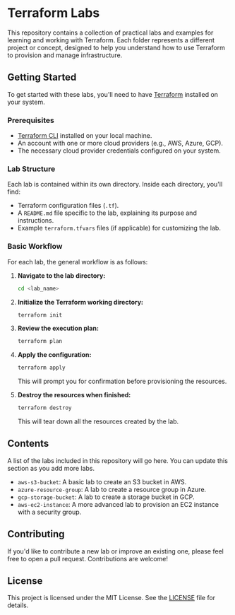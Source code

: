 # Terraform Labs

This repository contains a collection of practical labs and examples for learning and working with Terraform. Each folder represents a different project or concept, designed to help you understand how to use Terraform to provision and manage infrastructure.

## Getting Started

To get started with these labs, you'll need to have [Terraform](https://www.terraform.io/downloads.html) installed on your system.

### Prerequisites

- [Terraform CLI](https://www.terraform.io/downloads.html) installed on your local machine.
- An account with one or more cloud providers (e.g., AWS, Azure, GCP).
- The necessary cloud provider credentials configured on your system.

### Lab Structure

Each lab is contained within its own directory. Inside each directory, you'll find:

- Terraform configuration files (`.tf`).
- A `README.md` file specific to the lab, explaining its purpose and instructions.
- Example `terraform.tfvars` files (if applicable) for customizing the lab.

### Basic Workflow

For each lab, the general workflow is as follows:

1.  **Navigate to the lab directory:**
    ```bash
    cd <lab_name>
    ```

2.  **Initialize the Terraform working directory:**
    ```bash
    terraform init
    ```

3.  **Review the execution plan:**
    ```bash
    terraform plan
    ```

4.  **Apply the configuration:**
    ```bash
    terraform apply
    ```
    This will prompt you for confirmation before provisioning the resources.

5.  **Destroy the resources when finished:**
    ```bash
    terraform destroy
    ```
    This will tear down all the resources created by the lab.

## Contents

A list of the labs included in this repository will go here. You can update this section as you add more labs.

- `aws-s3-bucket`: A basic lab to create an S3 bucket in AWS.
- `azure-resource-group`: A lab to create a resource group in Azure.
- `gcp-storage-bucket`: A lab to create a storage bucket in GCP.
- `aws-ec2-instance`: A more advanced lab to provision an EC2 instance with a security group.

## Contributing

If you'd like to contribute a new lab or improve an existing one, please feel free to open a pull request. Contributions are welcome!

## License

This project is licensed under the MIT License. See the [LICENSE](LICENSE) file for details.
